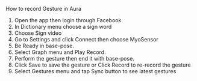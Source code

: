 How to record Gesture in Aura

1. Open the app then login through Facebook
2. In Dictionary menu choose a sign word
3. Choose Sign video
4. Go to Settings and click Connect then choose MyoSensor
5. Be Ready in base-pose.
6. Select Graph menu and Play Record.
7. Perform the gesture then end it with base-pose.
8. Click Save to save the gesture or Click Record to re-record the gesture
9. Select Gestures menu and tap Sync button to see latest gestures
